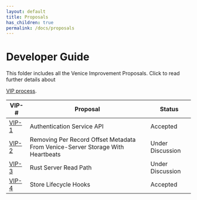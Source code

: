 ```yaml
---
layout: default
title: Proposals
has_children: true
permalink: /docs/proposals
---
```


# Developer Guide

This folder includes all the Venice Improvement Proposals. Click to read further details about

[VIP process](../dev_guide/how_to/design_doc.md). 

| VIP-#             | Proposal                                                                       | Status           |
|-------------------|--------------------------------------------------------------------------------|------------------|
| [VIP-1](vip-1.md) | Authentication Service API                                                     | Accepted         |
| [VIP-2](vip-2.md) | Removing Per Record Offset Metadata From Venice-Server Storage With Heartbeats | Under Discussion |
| [VIP-3](vip-3.md) | Rust Server Read Path                                                          | Under Discussion |
| [VIP-4](vip-4.md) | Store Lifecycle Hooks                                                          | Accepted         |